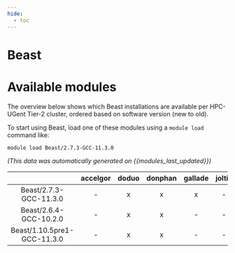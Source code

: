 ```yaml
---
hide:
  - toc
---
```


Beast
=====

# Available modules


The overview below shows which Beast installations are available per HPC-UGent Tier-2 cluster, ordered based on software version (new to old).

To start using Beast, load one of these modules using a `module load` command like:

```shell
module load Beast/2.7.3-GCC-11.3.0
```

*(This data was automatically generated on {{modules_last_updated}})*  

| |accelgor|doduo|donphan|gallade|joltik|shinx|
| :---: | :---: | :---: | :---: | :---: | :---: | :---: |
|Beast/2.7.3-GCC-11.3.0|-|x|x|x|-|-|
|Beast/2.6.4-GCC-10.2.0|-|x|x|-|-|-|
|Beast/1.10.5pre1-GCC-11.3.0|-|x|x|-|-|-|
